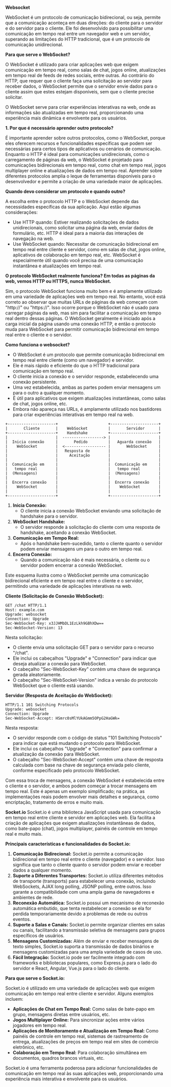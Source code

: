 **Websocket**

WebSocket é um protocolo de comunicação bidirecional, ou seja, permite que a comunicação aconteça em duas direções: do cliente para o servidor e do servidor para o cliente. Ele foi desenvolvido para possibilitar uma comunicação em tempo real entre um navegador web e um servidor, superando as limitações do HTTP tradicional, que é um protocolo de comunicação unidirecional.

**Para que serve o WebSocket?**

O WebSocket é utilizado para criar aplicações web que exigem comunicação em tempo real, como salas de chat, jogos online, atualizações em tempo real de feeds de redes sociais, entre outras. Ao contrário do HTTP, que requer que o cliente faça uma solicitação ao servidor para receber dados, o WebSocket permite que o servidor envie dados para o cliente assim que estes estejam disponíveis, sem que o cliente precise solicitar.

O WebSocket serve para criar experiências interativas na web, onde as informações são atualizadas em tempo real, proporcionando uma experiência mais dinâmica e envolvente para os usuários.

**1. Por que é necessário aprender outro protocolo?**

É importante aprender sobre outros protocolos, como o WebSocket, porque eles oferecem recursos e funcionalidades específicas que podem ser necessárias para certos tipos de aplicativos ou cenários de comunicação. Enquanto o HTTP é ideal para comunicações unidirecionais, como o carregamento de páginas da web, o WebSocket é projetado para comunicações bidirecionais em tempo real, como chat em tempo real, jogos multiplayer online e atualizações de dados em tempo real. Aprender sobre diferentes protocolos amplia o leque de ferramentas disponíveis para o desenvolvedor e permite a criação de uma variedade maior de aplicações.

**Quando devo considerar um protocolo e quando outro?**

A escolha entre o protocolo HTTP e o WebSocket depende das necessidades específicas da sua aplicação. Aqui estão algumas considerações:

- Use HTTP quando: Estiver realizando solicitações de dados unidirecionais, como solicitar uma página da web, enviar dados de formulário, etc. HTTP é ideal para a maioria das interações de navegação na web.
- Use WebSocket quando: Necessitar de comunicação bidirecional em tempo real entre cliente e servidor, como em salas de chat, jogos online, aplicativos de colaboração em tempo real, etc. WebSocket é especialmente útil quando você precisa de uma comunicação instantânea e atualizações em tempo real.

**O protocolo WebSocket realmente funciona? Em todas as páginas da web, vemos HTTP ou HTTPS, nunca WebSocket.**

Sim, o protocolo WebSocket funciona muito bem e é amplamente utilizado em uma variedade de aplicações web em tempo real. No entanto, você está correto ao observar que muitas URLs de páginas da web começam com "http://" ou "https://". Isso ocorre porque o WebSocket não é usado para carregar páginas da web, mas sim para facilitar a comunicação em tempo real dentro dessas páginas. O WebSocket geralmente é iniciado após a carga inicial da página usando uma conexão HTTP, e então o protocolo muda para WebSocket para permitir comunicação bidirecional em tempo real entre o cliente e o servidor.

**Como funciona o websocket?**

- O WebSocket é um protocolo que permite comunicação bidirecional em tempo real entre cliente (como um navegador) e servidor.
- Ele é mais rápido e eficiente do que o HTTP tradicional para comunicação em tempo real.
- O cliente inicia a conexão e o servidor responde, estabelecendo uma conexão persistente.
- Uma vez estabelecida, ambas as partes podem enviar mensagens um para o outro a qualquer momento.
- É útil para aplicativos que exigem atualizações instantâneas, como salas de chat, jogos online, etc.
- Embora não apareça nas URLs, é amplamente utilizado nos bastidores para criar experiências interativas em tempo real na web.

```
+---------------------+                      +---------------------+
|       Cliente       |    WebSocket         |       Servidor      |
+---------------------+    Handshake         +---------------------+
|                     |  ------------------> |                     |
|  Inicia conexão     |       Pedido         |   Aguarda conexão   |
|    WebSocket        |  <------------------ |       WebSocket     |
|                     |   Resposta de        |                     |
|                     |     Aceitação        |                     |
|                     |                      |                     |
|  Comunicação em     |                      |  Comunicação em     |
|   tempo real        |                      |   tempo real        |
|  (Mensagens)        |                      |  (Mensagens)        |
|                     |                      |                     |
|  Encerra conexão    |                      |  Encerra conexão    |
|    WebSocket        |                      |    WebSocket        |
|                     |                      |                     |
+---------------------+                      +---------------------+

```

1. **Inicia Conexão:**
   - O cliente inicia a conexão WebSocket enviando uma solicitação de handshake para o servidor.
2. **WebSocket Handshake:**
   - O servidor responde à solicitação do cliente com uma resposta de handshake, aceitando a conexão WebSocket.
3. **Comunicação em Tempo Real:**
   - Após o handshake bem-sucedido, tanto o cliente quanto o servidor podem enviar mensagens um para o outro em tempo real.
4. **Encerra Conexão:**
   - Quando a comunicação não é mais necessária, o cliente ou o servidor podem encerrar a conexão WebSocket.

Este esquema ilustra como o WebSocket permite uma comunicação bidirecional eficiente e em tempo real entre o cliente e o servidor, permitindo uma variedade de aplicações interativas na web.

**Cliente (Solicitação de Conexão WebSocket):**

```
GET /chat HTTP/1.1
Host: example.com
Upgrade: websocket
Connection: Upgrade
Sec-WebSocket-Key: x3JJHMbDL1EzLkh9GBhXDw==
Sec-WebSocket-Version: 13

```

Nesta solicitação:

- O cliente envia uma solicitação GET para o servidor para o recurso "/chat".
- Ele inclui os cabeçalhos "Upgrade" e "Connection" para indicar que deseja atualizar a conexão para WebSocket.
- O cabeçalho "Sec-WebSocket-Key" contém uma chave de segurança gerada aleatoriamente.
- O cabeçalho "Sec-WebSocket-Version" indica a versão do protocolo WebSocket que o cliente está usando.

**Servidor (Resposta de Aceitação do WebSocket):**

```
HTTP/1.1 101 Switching Protocols
Upgrade: websocket
Connection: Upgrade
Sec-WebSocket-Accept: HSmrc0sMlYUkAGmm5OPpG2HaGWk=

```

Nesta resposta:

- O servidor responde com o código de status "101 Switching Protocols" para indicar que está mudando o protocolo para WebSocket.
- Ele inclui os cabeçalhos "Upgrade" e "Connection" para confirmar a atualização da conexão para WebSocket.
- O cabeçalho "Sec-WebSocket-Accept" contém uma chave de resposta calculada com base na chave de segurança enviada pelo cliente, conforme especificado pelo protocolo WebSocket.

Com essa troca de mensagens, a conexão WebSocket é estabelecida entre o cliente e o servidor, e ambos podem começar a trocar mensagens em tempo real. Este é apenas um exemplo simplificado; na prática, as implementações reais podem envolver mais detalhes e segurança, como encriptação, tratamento de erros e muito mais.

**Socket.io**
Socket.io é uma biblioteca JavaScript usada para comunicação em tempo real entre cliente e servidor em aplicações web. Ela facilita a criação de aplicações que exigem atualizações instantâneas de dados, como bate-papo (chat), jogos multiplayer, painéis de controle em tempo real e muito mais.

**Principais características e funcionalidades do Socket.io:**

1. **Comunicação Bidirecional:** Socket.io permite a comunicação bidirecional em tempo real entre o cliente (navegador) e o servidor. Isso significa que tanto o cliente quanto o servidor podem enviar e receber dados a qualquer momento.
2. **Suporte a Diferentes Transportes:** Socket.io utiliza diferentes métodos de transporte (transports) para estabelecer uma conexão, incluindo WebSockets, AJAX long polling, JSONP polling, entre outros. Isso garante a compatibilidade com uma ampla gama de navegadores e ambientes de rede.
3. **Reconexão Automática:** Socket.io possui um mecanismo de reconexão automática embutido, que tenta restabelecer a conexão se ela for perdida temporariamente devido a problemas de rede ou outros eventos.
4. **Suporte a Salas e Canais:** Socket.io permite organizar clientes em salas ou canais, facilitando a transmissão seletiva de mensagens para grupos específicos de usuários.
5. **Mensagens Customizadas:** Além de enviar e receber mensagens de texto simples, Socket.io suporta a transmissão de dados binários e mensagens customizadas para uma ampla variedade de casos de uso.
6. **Fácil Integração:** Socket.io pode ser facilmente integrado com frameworks e bibliotecas populares, como Express.js para o lado do servidor e React, Angular, Vue.js para o lado do cliente.

**Para que serve o Socket.io:**

Socket.io é utilizado em uma variedade de aplicações web que exigem comunicação em tempo real entre cliente e servidor. Alguns exemplos incluem:

- **Aplicações de Chat em Tempo Real:** Como salas de bate-papo em grupo, mensagens diretas entre usuários, etc.
- **Jogos Multiplayer Online:** Para sincronizar ações entre vários jogadores em tempo real.
- **Aplicações de Monitoramento e Atualização em Tempo Real:** Como painéis de controle em tempo real, sistemas de rastreamento de entrega, atualizações de preços em tempo real em sites de comércio eletrônico, etc.
- **Colaboração em Tempo Real:** Para colaboração simultânea em documentos, quadros brancos virtuais, etc.

Socket.io é uma ferramenta poderosa para adicionar funcionalidades de comunicação em tempo real às suas aplicações web, proporcionando uma experiência mais interativa e envolvente para os usuários.